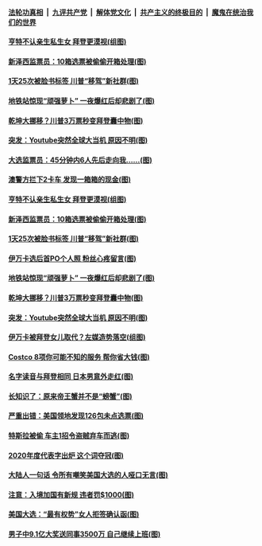 ####  [法轮功真相](../../../../basic/blob/master/README.md?t=11132103) &nbsp;|&nbsp; [九评共产党](../../../../9ping.md/blob/master/README.md?t=11132103) &nbsp;|&nbsp; [解体党文化](../../../../jtdwh.md/blob/master/README.md?t=11132103)  &nbsp;|&nbsp; [共产主义的终极目的](../../../../gczydzjmd.md/blob/master/README.md?t=11132103) &nbsp;|&nbsp; [魔鬼在统治我们的世界](../../../../mgztzwmdsj.md/blob/master/README.md?t=11132103) 

#### [亨特不认亲生私生女 拜登更漠视(组图)](../pages/p3/952372.md?t=11132103) 

#### [新泽西监票员：10箱选票被偷偷开箱处理(图)](../pages/p3/952346.md?t=11132103) 

#### [1天25次被脸书标签 川普“移驾”新社群(图)](../pages/p3/952319.md?t=11132103) 

#### [地铁站惊现“顽强萝卜” 一夜爆红后却悲剧了(图)](../pages/p3/952311.md?t=11132103) 

#### [乾坤大挪移？川普3万票秒变拜登囊中物(图)](../pages/p3/952261.md?t=11132103) 

#### [突发：Youtube突然全球大当机 原因不明(图)](../pages/p3/952264.md?t=11132103) 

#### [大选监票员：45分钟内6人先后走向我……(图)](../pages/p3/952440.md?t=11132103) 

#### [澳警方拦下2卡车 发现一箱箱的现金(图)](../pages/p3/952382.md?t=11132103) 

#### [亨特不认亲生私生女 拜登更漠视(组图)](../pages/p3/952372.md?t=11132103) 

#### [新泽西监票员：10箱选票被偷偷开箱处理(图)](../pages/p3/952346.md?t=11132103) 

#### [1天25次被脸书标签 川普“移驾”新社群(图)](../pages/p3/952319.md?t=11132103) 

#### [伊万卡选后首PO个人照 粉丝心疼留言(图)](../pages/p3/952314.md?t=11132103) 

#### [地铁站惊现“顽强萝卜” 一夜爆红后却悲剧了(图)](../pages/p3/952311.md?t=11132103) 

#### [乾坤大挪移？川普3万票秒变拜登囊中物(图)](../pages/p3/952261.md?t=11132103) 

#### [突发：Youtube突然全球大当机 原因不明(图)](../pages/p3/952264.md?t=11132103) 

#### [伊万卡被拜登女儿取代？左媒造势落空(组图)](../pages/p3/952263.md?t=11132103) 

#### [Costco 8项你可能不知的服务 帮你省大钱(图)](../pages/p3/952253.md?t=11132103) 

#### [名字读音与拜登相同 日本男意外走红(图)](../pages/p3/952209.md?t=11132103) 

#### [长知识了：原来帝王蟹并不是“螃蟹”(图)](../pages/p3/952228.md?t=11132103) 

#### [严重出错：美国领地发现126包未点选票(图)](../pages/p3/952188.md?t=11132103) 

#### [特斯拉被偷 车主1招令盗贼弃车而逃(图)](../pages/p3/952116.md?t=11132103) 

#### [2020年度代表字出炉 这个词夺冠(图)](../pages/p3/952094.md?t=11132103) 

#### [大陆人一句话 令所有嘲笑美国大选的人哑口无言(图)](../pages/p3/952092.md?t=11132103) 

#### [注意：入境加国有新规 违者罚$1000(图)](../pages/p3/952088.md?t=11132103) 

#### [美国大选：“最有权势”女人拒签确认函(图)](../pages/p3/952076.md?t=11132103) 

#### [男子中9.1亿大奖送同事3500万 自己继续上班(图)](../pages/p3/952018.md?t=11132103) 

